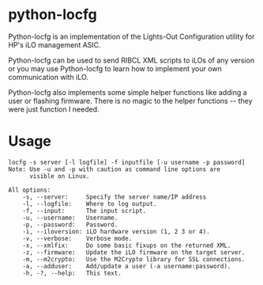 python-locfg
============

Python-locfg is an implementation of the Lights-Out Configuration
utility for HP's iLO management ASIC.

Python-locfg can be used to send RIBCL XML scripts to iLOs of
any version or you may use Python-locfg to learn how to implement
your own communication with iLO.

Python-locfg also implements some simple helper functions like
adding a user or flashing firmware.  There is no magic to the
helper functions -- they were just function I needed.

Usage
=====
	locfg -s server [-l logfile] -f inputfile [-u username -p password]
	Note: Use -u and -p with caution as command line options are
	      visible on Linux.

	All options:
	    -s, --server:     Specify the server name/IP address
	    -l, --logfile:    Where to log output.
	    -f, --input:      The input script.
	    -u, --username:   Username.
	    -p, --password:   Password.
	    -i, --iloversion: iLO hardware version (1, 2 3 or 4).
	    -v, --verbose:    Verbose mode.
	    -x, --xmlfix:     Do some basic fixups on the returned XML.
	    -z, --firmware:   Update the iLO firmware on the target server.
	    -m, --m2crypto:   Use the M2Crypto library for SSL connections.
	    -a, --adduser:    Add/update a user (-a username:password).
	    -h, -?, --help:   This text.

